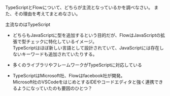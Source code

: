 TypeScriptとFlowについて、どちらが主流となっているかを調べなさい。
また、その理由を考えてまとめなさい。

主流なのはTypeScript

- どちらもJavaScriptに型を追加するという目的だが、FlowはJavaScriptの拡張で型チェックに特化しているイメージ。  
  TypeScriptはほぼ新しい言語として設計されていて、JavaScriptには存在しないキーワードも追加されていたりする。

- 多くのライブラリやフレームワークがTypeScriptに対応している

- TypeScriptはMicrosoft社、Flowはfacebook社が開発。  
  Microsoft社のVSCodeをはじめとするIDEやコードエディタと強く連携できるようになっていたのも要因のひとつ？
